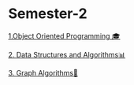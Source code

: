 # Semester-2

[1.Object Oriented Programming 🎓](https://github.com/IoanaBotezatu01/Object-Oriented-Programming)

[2. Data Structures and Algorithms📊](https://github.com/IoanaBotezatu01/Data-Structures-and-Algorithms)

[3. Graph Algorithms🌟](https://github.com/IoanaBotezatu01/Graph-Algorithms)
